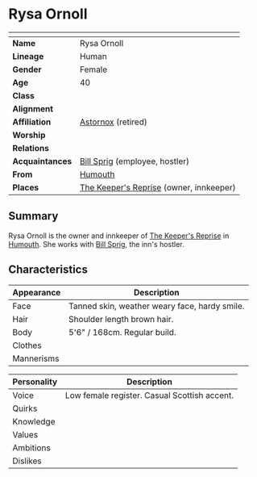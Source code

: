 # Rysa Ornoll

| []() | |
| --- | --- |
| **Name** | Rysa Ornoll |
| **Lineage** | Human |
| **Gender** | Female |
| **Age** | 40 |
| **Class** | |
| **Alignment** | |
| **Affiliation** | [Astornox](../organisations/government/astornox/astornox.md) (retired) |
| **Worship** | |
| **Relations** | |
| **Acquaintances** | [Bill Sprig](bill-sprig.md) (employee, hostler) |
| **From** | [Humouth](../places/villages/humouth.md) |
| **Places** | [The Keeper's Reprise](../places/buildings/inns-taverns/the-keepers-reprise.md) (owner, innkeeper) |

## Summary

Rysa Ornoll is the owner and innkeeper of [The Keeper's Reprise](../places/buildings/inns-taverns/the-keepers-reprise.md) in [Humouth](../places/villages/humouth.md). She works with [Bill Sprig](bill-sprig.md), the inn's hostler.

## Characteristics

| Appearance | Description |
| --- | --- |
| Face | Tanned skin, weather weary face, hardy smile. |
| Hair | Shoulder length brown hair. |
| Body | 5'6" / 168cm. Regular build. |
| Clothes | |
| Mannerisms | |

| Personality | Description |
| --- | --- |
| Voice | Low female register. Casual Scottish accent. |
| Quirks | |
| Knowledge | |
| Values | |
| Ambitions | |
| Dislikes | |
